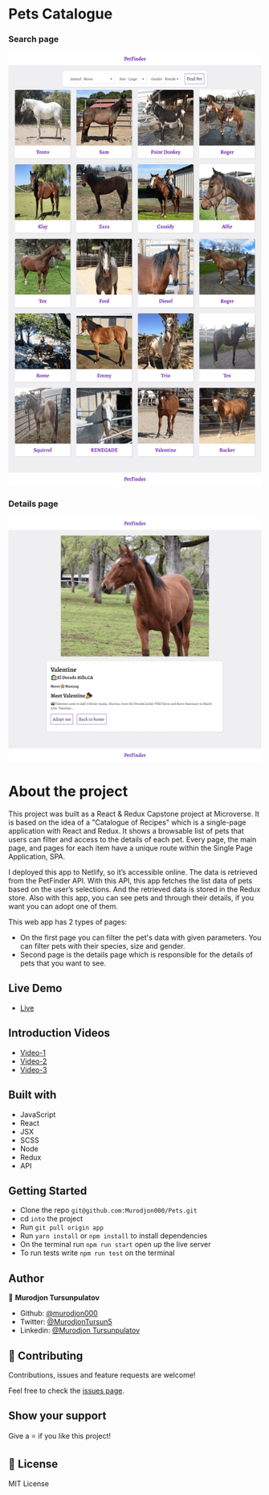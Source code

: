 # Pets Catalogue

### Search page

![Photo](./readme.png)

### Details page

![Photo](./readme-1.png)

# About the project

This project was built as a React & Redux Capstone project at Microverse. It is based on the idea of a "Catalogue of Recipes" which is a single-page application with React and Redux.
It shows a browsable list of pets that users can filter and access to the details of each pet. Every page, the main page, and pages for each item have a unique route within the Single Page Application, SPA.

I deployed this app to Netlify, so it’s accessible online. The data is retrieved from the PetFinder API. With this API, this app fetches the list data of pets based on the user’s selections. And the retrieved data is stored in the Redux store.
Also with this app, you can see pets and through their details, if you want you can adopt one of them.

This web app has 2 types of pages:

- On the first page you can filter the pet's data with given parameters. You can filter pets with their species, size and gender.
- Second page is the details page which is responsible for the details of pets that you want to see.

## Live Demo

- [Live](https://pets-finder.netlify.app/)

## Introduction Videos

- [Video-1](https://www.loom.com/share/79a7ba8fe01747c98cc104d82dfd8ca7)
- [Video-2](https://www.loom.com/share/a160ad1198e342138cbefb2075cd49f5)
- [Video-3](https://www.loom.com/share/9f9a38632f934aefa4f1a4d35565d54d)

## Built with

- JavaScript
- React
- JSX
- SCSS
- Node
- Redux
- API

## Getting Started

- Clone the repo `git@github.com:Murodjon000/Pets.git`
- cd `into` the project
- Run `git pull origin app`
- Run `yarn install` or `npm install` to install dependencies
- On the terminal run `npm run start` open up the live server
- To run tests write `npm run test` on the terminal

## Author

👤 **Murodjon Tursunpulatov**

- Github: [@murodjon000](https://github.com/murodjon000)
- Twitter: [@MurodjonTursun5](https://twitter.com/MurodjonTursun5)
- Linkedin: [@Murodjon Tursunpulatov](https://www.linkedin.com/in/murodjon-tursunpulatov-5189481b3/)

## 🤝 Contributing

Contributions, issues and feature requests are welcome!

Feel free to check the [issues page](issues/).

## Show your support

Give a ⭐️ if you like this project!

## 📝 License

MIT License
